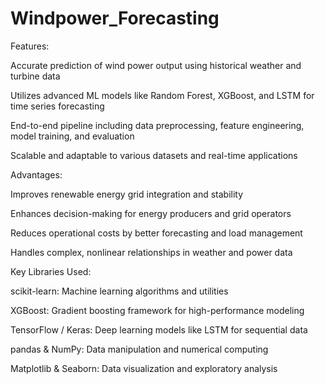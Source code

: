 # Windpower_Forecasting
Features:

Accurate prediction of wind power output using historical weather and turbine data

Utilizes advanced ML models like Random Forest, XGBoost, and LSTM for time series forecasting

End-to-end pipeline including data preprocessing, feature engineering, model training, and evaluation

Scalable and adaptable to various datasets and real-time applications

Advantages:

Improves renewable energy grid integration and stability

Enhances decision-making for energy producers and grid operators

Reduces operational costs by better forecasting and load management

Handles complex, nonlinear relationships in weather and power data

Key Libraries Used:

scikit-learn: Machine learning algorithms and utilities

XGBoost: Gradient boosting framework for high-performance modeling

TensorFlow / Keras: Deep learning models like LSTM for sequential data

pandas & NumPy: Data manipulation and numerical computing

Matplotlib & Seaborn: Data visualization and exploratory analysis
